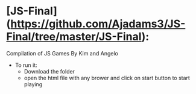 # [JS-Final]  (https://github.com/Ajadams3/JS-Final/tree/master/JS-Final):
Compilation of JS Games By Kim and Angelo
- To run it: 
  - Download the folder 
  - open the html file with any brower and click on start button to start playing
